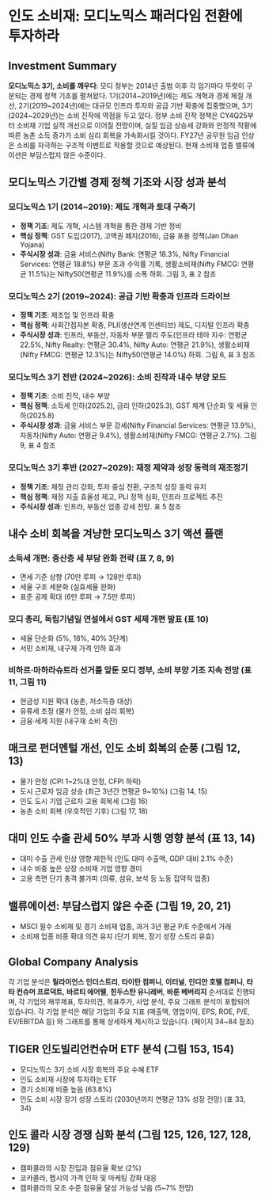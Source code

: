 # 인도 소비재: 모디노믹스 패러다임 전환에 투자하라

## Investment Summary

**모디노믹스 3기, 소비를 깨우다**: 모디 정부는 2014년 출범 이후 각 임기마다 뚜렷이 구분되는 경제 정책 기조를 펼쳐왔다. 1기(2014~2019년)에는 제도 개혁과 경제 체질 개선, 2기(2019~2024년)에는 대규모 인프라 투자와 공급 기반 확충에 집중했으며, 3기(2024~2029년)는 소비 진작에 역점을 두고 있다. 정부 소비 진작 정책은 CY4Q25부터 소비재 기업 실적 개선으로 이어질 전망이며, 실질 임금 상승세 강화와 안정적 작황에 따른 농촌 소득 증가가 소비 심리 회복을 가속화시킬 것이다.  FY27년 공무원 임금 인상은 소비를 자극하는 구조적 이벤트로 작용할 것으로 예상된다. 현재 소비재 업종 밸류에이션은 부담스럽지 않은 수준이다.

## 모디노믹스 기간별 경제 정책 기조와 시장 성과 분석

### 모디노믹스 1기 (2014~2019): 제도 개혁과 토대 구축기

- **정책 기조**: 제도 개혁, 시스템 개혁을 통한 경제 기반 정비
- **핵심 정책**: GST 도입(2017), 고액권 폐지(2016), 금융 포용 정책(Jan Dhan Yojana)
- **주식시장 성과**: 금융 서비스(Nifty Bank: 연평균 18.3%, Nifty Financial Services: 연평균 18.8%) 부문 초과 수익률 기록, 생활소비재(Nifty FMCG: 연평균 11.5%)는 Nifty50(연평균 11.9%)를 소폭 하회.  그림 3, 표 2 참조

### 모디노믹스 2기 (2019~2024): 공급 기반 확충과 인프라 드라이브

- **정책 기조**: 제조업 및 인프라 확충
- **핵심 정책**: 사회간접자본 확충, PLI(생산연계 인센티브) 제도, 디지털 인프라 확충
- **주식시장 성과**: 인프라, 부동산, 자동차 부문 랠리 주도(인프라 테마 지수: 연평균 22.5%, Nifty Realty: 연평균 30.4%, Nifty Auto: 연평균 21.9%), 생활소비재(Nifty FMCG: 연평균 12.3%)는 Nifty50(연평균 14.0%) 하회. 그림 6, 표 3 참조

### 모디노믹스 3기 전반 (2024~2026): 소비 진작과 내수 부양 모드

- **정책 기조**: 소비 진작, 내수 부양
- **핵심 정책**: 소득세 인하(2025.2), 금리 인하(2025.3), GST 체계 단순화 및 세율 인하(2025.8)
- **주식시장 성과**: 금융 서비스 부문 강세(Nifty Financial Services: 연평균 13.9%), 자동차(Nifty Auto: 연평균 9.4%), 생활소비재(Nifty FMCG: 연평균 2.7%). 그림 9, 표 4 참조


### 모디노믹스 3기 후반 (2027~2029): 재정 제약과 성장 동력의 재조정기

- **정책 기조**: 재정 관리 강화, 투자 중심 전환, 구조적 성장 동력 유지
- **핵심 정책**: 재정 지출 효율성 제고, PLI 정책 심화, 인프라 프로젝트 추진
- **주식시장 성과**: 인프라, 부동산 업종 강세 전망. 표 5 참조


## 내수 소비 회복을 겨냥한 모디노믹스 3기 액션 플랜

### 소득세 개편: 중산층 세 부담 완화 전략 (표 7, 8, 9)

- 면세 기준 상향 (70만 루피 → 128만 루피)
- 세율 구조 세분화 (실효세율 완화)
- 표준 공제 확대 (6만 루피 → 7.5만 루피)

### 모디 총리, 독립기념일 연설에서 GST 세제 개편 발표 (표 10)

- 세율 단순화 (5%, 18%, 40% 3단계)
- 서민 소비재, 내구재 가격 인하 효과

### 비하르·마하라슈트라 선거를 앞둔 모디 정부, 소비 부양 기조 지속 전망 (표 11, 그림 11)

- 현금성 지원 확대 (농촌, 저소득층 대상)
- 유류세 조정 (물가 안정, 소비 심리 회복)
- 금융·세제 지원 (내구재 소비 촉진)

## 매크로 펀더멘털 개선, 인도 소비 회복의 순풍 (그림 12, 13)

- 물가 안정 (CPI 1~2%대 안정, CFPI 하락)
- 도시 근로자 임금 상승 (최근 3년간 연평균 9~10%) (그림 14, 15)
- 인도 도시 기업 근로자 고용 회복세 (그림 16)
- 농촌 소비 회복 (우호적인 기후) (그림 17, 18)

## 대미 인도 수출 관세 50% 부과 시행 영향 분석 (표 13, 14)

- 대미 수출 관세 인상 영향 제한적 (인도 대미 수출액, GDP 대비 2.1% 수준)
- 내수 비중 높은 상장 소비재 기업 영향 경미
- 고용 측면 단기 충격 불가피 (의류, 섬유, 보석 등 노동 집약적 업종)

## 밸류에이션: 부담스럽지 않은 수준 (그림 19, 20, 21)

- MSCI 필수 소비재 및 경기 소비재 업종, 과거 3년 평균 P/E 수준에서 거래
- 소비재 업종 비중 확대 의견 유지 (단기 회복, 장기 성장 스토리 유효)


## Global Company Analysis

각 기업 분석은  **릴라이언스 인더스트리**, **타이탄 컴퍼니**, **이터널**, **인디안 호텔 컴퍼니**, **타타 컨슈머 프로덕트**, **바르티 에어텔**, **힌두스탄 유니레버**, **바룬 베버리지** 순서대로 진행되며, 각 기업의 재무제표, 투자의견, 목표주가, 사업 분석, 주요 그래프 분석이 포함되어 있습니다. 각 기업 분석은 해당 기업의 주요 지표 (매출액, 영업이익, EPS, ROE, P/E, EV/EBITDA 등) 와 그래프를 통해 상세하게 제시하고 있습니다.  (페이지 34~84 참조)


## TIGER 인도빌리언컨슈머 ETF 분석 (그림 153, 154)

- 모디노믹스 3기 소비 시장 회복의 주요 수혜 ETF
- 인도 소비재 시장에 투자하는 ETF
- 경기 소비재 비중 높음 (63.8%)
- 인도 소비 시장 장기 성장 스토리 (2030년까지 연평균 13% 성장 전망) (표 33, 34)


## 인도 콜라 시장 경쟁 심화 분석 (그림 125, 126, 127, 128, 129)

- 캠파콜라의 시장 진입과 점유율 확보 (2%)
- 코카콜라, 펩시의 가격 인하 및 마케팅 강화 대응
- 캠파콜라의 모조 수준 점유율 달성 가능성 낮음 (5~7% 전망)


